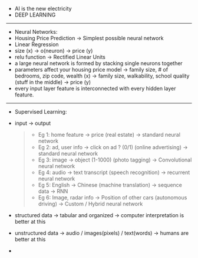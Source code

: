 - AI is the new electricity
- DEEP LEARNING

_________________________________________________________________________________________

- Neural Networks:
- Housing Price Prediction -> Simplest possible neural network
- Linear Regression
-  size (x) -> o(neuron) -> price (y)
-  relu function -> Rectified Linear Units
-  a large neural network is formed by stacking single neurons together
-  parameters affect your housing price model -> family size, # of bedrooms, zip code, wealth (x) -> family size, walkability, school quality (stuff in the middle) -> price (y)
-  every input layer feature is interconnected with every hidden layer feature.

_________________________________________________________________________________________

- Supervised Learning:
- input -> output
  > - Eg 1: home feature -> price (real estate) -> standard neural network
  > - Eg 2: ad, user info -> click on ad ? (0/1) (online advertising) -> standard neural network
  > - Eg 3: image -> object (1-1000) (photo tagging) -> Convolutional neural network
  > - Eg 4: audio -> text transcript (speech recognition) -> recurrent neural network
  > - Eg 5: English -> Chinese (machine translation) -> sequence data -> RNN
  > - Eg 6: Image, radar info -> Position of other cars (autonomous driving) -> Custom / Hybrid neural network

- structured data -> tabular and organized -> computer interpretation is better at this
- unstructured data -> audio / images(pixels) / text(words) -> humans are better at this

- 
